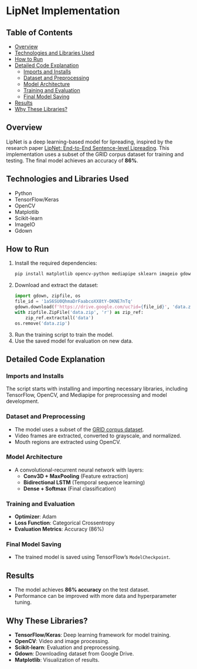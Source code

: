 # LipNet Implementation

## Table of Contents
- [Overview](#overview)
- [Technologies and Libraries Used](#technologies-and-libraries-used)
- [How to Run](#how-to-run)
- [Detailed Code Explanation](#detailed-code-explanation)
  - [Imports and Installs](#imports-and-installs)
  - [Dataset and Preprocessing](#dataset-and-preprocessing)
  - [Model Architecture](#model-architecture)
  - [Training and Evaluation](#training-and-evaluation)
  - [Final Model Saving](#final-model-saving)
- [Results](#results)
- [Why These Libraries?](#why-these-libraries)

## Overview
LipNet is a deep learning-based model for lipreading, inspired by the research paper [LipNet: End-to-End Sentence-level Lipreading](https://arxiv.org/abs/1611.01599). This implementation uses a subset of the GRID corpus dataset for training and testing. The final model achieves an accuracy of **86%**.

## Technologies and Libraries Used
- Python
- TensorFlow/Keras
- OpenCV
- Matplotlib
- Scikit-learn
- ImageIO
- Gdown

## How to Run
1. Install the required dependencies:
   ```bash
   pip install matplotlib opencv-python mediapipe sklearn imageio gdown tensorflow
   ```
2. Download and extract the dataset:
   ```python
   import gdown, zipfile, os
   file_id = '1aS6SU0QhmaDrFaabcoXX8tY-DKNE7nTq'
   gdown.download(f'https://drive.google.com/uc?id={file_id}', 'data.zip', quiet=True)
   with zipfile.ZipFile('data.zip', 'r') as zip_ref:
       zip_ref.extractall('data')
   os.remove('data.zip')
   ```
3. Run the training script to train the model.
4. Use the saved model for evaluation on new data.

## Detailed Code Explanation

### Imports and Installs
The script starts with installing and importing necessary libraries, including TensorFlow, OpenCV, and Mediapipe for preprocessing and model development.

### Dataset and Preprocessing
- The model uses a subset of the [GRID corpus dataset](http://spandh.dcs.shef.ac.uk/gridcorpus/).
- Video frames are extracted, converted to grayscale, and normalized.
- Mouth regions are extracted using OpenCV.

### Model Architecture
- A convolutional-recurrent neural network with layers:
  - **Conv3D + MaxPooling** (Feature extraction)
  - **Bidirectional LSTM** (Temporal sequence learning)
  - **Dense + Softmax** (Final classification)

### Training and Evaluation
- **Optimizer**: Adam
- **Loss Function**: Categorical Crossentropy
- **Evaluation Metrics**: Accuracy (86%)

### Final Model Saving
- The trained model is saved using TensorFlow’s `ModelCheckpoint`.

## Results
- The model achieves **86% accuracy** on the test dataset.
- Performance can be improved with more data and hyperparameter tuning.

## Why These Libraries?
- **TensorFlow/Keras**: Deep learning framework for model training.
- **OpenCV**: Video and image processing.
- **Scikit-learn**: Evaluation and preprocessing.
- **Gdown**: Downloading dataset from Google Drive.
- **Matplotlib**: Visualization of results.

